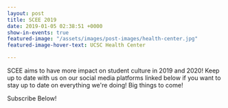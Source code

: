 ```yaml
---
layout: post
title: SCEE 2019
date: 2019-01-05 02:38:51 +0000
show-in-events: true
featured-image: "/assets/images/post-images/health-center.jpg"
featured-image-hover-text: UCSC Health Center

---
```

SCEE aims to have more impact on student culture in 2019 and 2020! Keep up to date with us on our social media platforms linked below if you want to stay up to date on everything we're doing! Big things to come!

Subscribe Below!